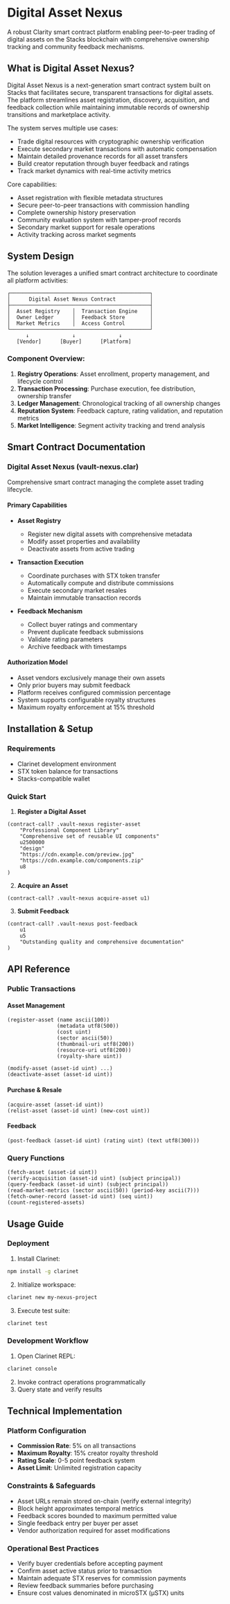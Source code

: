 # Digital Asset Nexus

A robust Clarity smart contract platform enabling peer-to-peer trading of digital assets on the Stacks blockchain with comprehensive ownership tracking and community feedback mechanisms.

## What is Digital Asset Nexus?

Digital Asset Nexus is a next-generation smart contract system built on Stacks that facilitates secure, transparent transactions for digital assets. The platform streamlines asset registration, discovery, acquisition, and feedback collection while maintaining immutable records of ownership transitions and marketplace activity.

The system serves multiple use cases:
- Trade digital resources with cryptographic ownership verification
- Execute secondary market transactions with automatic compensation
- Maintain detailed provenance records for all asset transfers
- Build creator reputation through buyer feedback and ratings
- Track market dynamics with real-time activity metrics

Core capabilities:
- Asset registration with flexible metadata structures
- Secure peer-to-peer transactions with commission handling
- Complete ownership history preservation
- Community evaluation system with tamper-proof records
- Secondary market support for resale operations
- Activity tracking across market segments

## System Design

The solution leverages a unified smart contract architecture to coordinate all platform activities:

```
┌─────────────────────────────────────────────┐
│      Digital Asset Nexus Contract           │
├─────────────────────────────────────────────┤
│  Asset Registry    │  Transaction Engine    │
│  Owner Ledger      │  Feedback Store        │
│  Market Metrics    │  Access Control        │
└─────────────────────────────────────────────┘
      ↓              ↓              ↓
   [Vendor]      [Buyer]      [Platform]
```

### Component Overview:
1. **Registry Operations**: Asset enrollment, property management, and lifecycle control
2. **Transaction Processing**: Purchase execution, fee distribution, ownership transfer
3. **Ledger Management**: Chronological tracking of all ownership changes
4. **Reputation System**: Feedback capture, rating validation, and reputation metrics
5. **Market Intelligence**: Segment activity tracking and trend analysis

## Smart Contract Documentation

### Digital Asset Nexus (vault-nexus.clar)

Comprehensive smart contract managing the complete asset trading lifecycle.

#### Primary Capabilities

- **Asset Registry**
  - Register new digital assets with comprehensive metadata
  - Modify asset properties and availability
  - Deactivate assets from active trading

- **Transaction Execution**
  - Coordinate purchases with STX token transfer
  - Automatically compute and distribute commissions
  - Execute secondary market resales
  - Maintain immutable transaction records

- **Feedback Mechanism**
  - Collect buyer ratings and commentary
  - Prevent duplicate feedback submissions
  - Validate rating parameters
  - Archive feedback with timestamps

#### Authorization Model
- Asset vendors exclusively manage their own assets
- Only prior buyers may submit feedback
- Platform receives configured commission percentage
- System supports configurable royalty structures
- Maximum royalty enforcement at 15% threshold

## Installation & Setup

### Requirements
- Clarinet development environment
- STX token balance for transactions
- Stacks-compatible wallet

### Quick Start

1. **Register a Digital Asset**
```clarity
(contract-call? .vault-nexus register-asset 
    "Professional Component Library"
    "Comprehensive set of reusable UI components"
    u2500000
    "design"
    "https://cdn.example.com/preview.jpg"
    "https://cdn.example.com/components.zip"
    u8
)
```

2. **Acquire an Asset**
```clarity
(contract-call? .vault-nexus acquire-asset u1)
```

3. **Submit Feedback**
```clarity
(contract-call? .vault-nexus post-feedback 
    u1
    u5
    "Outstanding quality and comprehensive documentation"
)
```

## API Reference

### Public Transactions

#### Asset Management
```clarity
(register-asset (name ascii(100)) 
                (metadata utf8(500)) 
                (cost uint) 
                (sector ascii(50))
                (thumbnail-uri utf8(200))
                (resource-uri utf8(200))
                (royalty-share uint))

(modify-asset (asset-id uint) ...)
(deactivate-asset (asset-id uint))
```

#### Purchase & Resale
```clarity
(acquire-asset (asset-id uint))
(relist-asset (asset-id uint) (new-cost uint))
```

#### Feedback
```clarity
(post-feedback (asset-id uint) (rating uint) (text utf8(300)))
```

### Query Functions
```clarity
(fetch-asset (asset-id uint))
(verify-acquisition (asset-id uint) (subject principal))
(query-feedback (asset-id uint) (subject principal))
(read-market-metrics (sector ascii(50)) (period-key ascii(7)))
(fetch-owner-record (asset-id uint) (seq uint))
(count-registered-assets)
```

## Usage Guide

### Deployment
1. Install Clarinet:
```bash
npm install -g clarinet
```
2. Initialize workspace:
```bash
clarinet new my-nexus-project
```
3. Execute test suite:
```bash
clarinet test
```

### Development Workflow
1. Open Clarinet REPL:
```bash
clarinet console
```
2. Invoke contract operations programmatically
3. Query state and verify results

## Technical Implementation

### Platform Configuration
- **Commission Rate**: 5% on all transactions
- **Maximum Royalty**: 15% creator royalty threshold
- **Rating Scale**: 0-5 point feedback system
- **Asset Limit**: Unlimited registration capacity

### Constraints & Safeguards
- Asset URLs remain stored on-chain (verify external integrity)
- Block height approximates temporal metrics
- Feedback scores bounded to maximum permitted value
- Single feedback entry per buyer per asset
- Vendor authorization required for asset modifications

### Operational Best Practices
- Verify buyer credentials before accepting payment
- Confirm asset active status prior to transaction
- Maintain adequate STX reserves for commission payments
- Review feedback summaries before purchasing
- Ensure cost values denominated in microSTX (µSTX) units